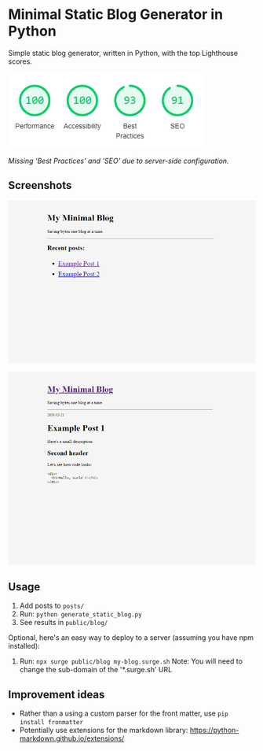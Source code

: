 # Minimal Static Blog Generator in Python
Simple static blog generator, written in Python, with the top Lighthouse scores.

![Lighthouse score](minimal--static-blog-generator--lighthouse-score.png "Minimal static blog generator Lighthouse scores")

_Missing 'Best Practices' and 'SEO' due to server-side configuration._


## Screenshots
![Minimal blog home page](blog-home.png "Minimal static blog home page")

![Minimal blog post](blog-post.png "Minimal static blog post")



## Usage
1. Add posts to `posts/`
2. Run: `python generate_static_blog.py`
3. See results in `public/blog/`

Optional, here's an easy way to deploy to a server (assuming you have npm installed):
1. Run: `npx surge public/blog my-blog.surge.sh`
Note: You will need to change the sub-domain of the '*.surge.sh' URL



## Improvement ideas
- Rather than a using a custom parser for the front matter, use `pip install fronmatter`
- Potentially use extensions for the markdown library: https://python-markdown.github.io/extensions/
